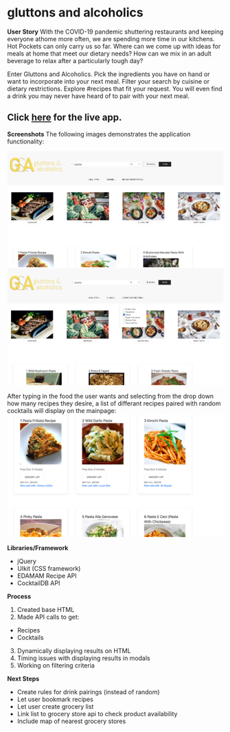 # gluttons and alcoholics

**User Story**
With the COVID-19 pandemic shuttering restaurants and keeping everyone athome more often, we are spending more time in our kitchens. Hot Pockets can only carry us so far. Where can we come up with ideas for meals at home that meet our dietary needs? How can we mix in an adult beverage to relax after a particularly tough day?

Enter Gluttons and Alcoholics. Pick the ingredients you have on hand or want to incorporate into your next meal. Filter your search by cuisine or dietary restrictions. Explore #recipes that fit your request. You will even find a drink you may never have heard of to pair with your next meal.

 ## Click [here](https://brianlevin.github.io/gluttons-and-alcoholics) for the live app.
 
 **Screenshots**
The following images demonstrates the application functionality:

![demo1](./Assets/1.png)
![demo2](./Assets/2.png)

After typing in the food  the user  wants and selecting from the drop down how many recipes they desire, a list of differant recipes paired with random cocktails will display on the mainpage:
![demo2](./Assets/filteredresults.png)

**Libraries/Framework**
* jQuery
* UIkit (CSS framework)
* EDAMAM Recipe API
* CocktailDB API

**Process**
1. Created base HTML
2. Made API calls to get: 
 - Recipes
 - Cocktails
3. Dynamically displaying results on HTML
4. Timing issues with displaying results in modals
5. Working on filtering criteria

**Next Steps**
* Create rules for drink pairings (instead of random)
* Let user bookmark recipes
* Let user create grocery list 
* Link list to grocery store api to check product availability
* Include map of nearest grocery stores



